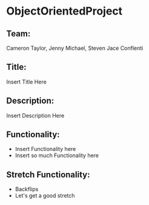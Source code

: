 # ObjectOrientedProject

## Team:
Cameron Taylor, Jenny Michael, Steven Jace Conflenti

## Title:
Insert Title Here

## Description:
Insert Description Here

## Functionality:
* Insert Functionality here
* Insert so much Functionality here

## Stretch Functionality:
* Backflips
* Let's get a good stretch
